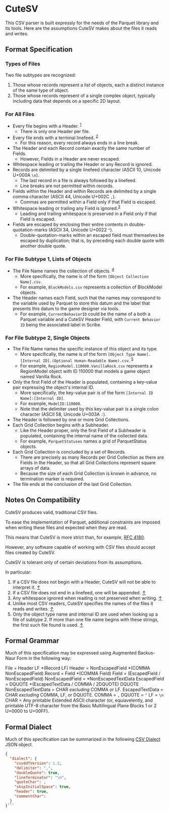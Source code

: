 # CuteSV

This CSV parser is built expressly for the needs of the Parquet library and its tools.
Here are the assumptions CuteSV makes about the files it reads and writes.

## Format Specification

### Types of Files

Two file subtypes are recognized:
1. Those whose records represent a list of objects, each a distinct instance of the same type of object.
2. Those whose records represent of a single complex object, typically including data that depends on a specific 2D layout.

### For All Files

- Every file begins with a Header. <a id="Ref1"></a><sup>[1](#Note1)</sup>
    - There is only one Header per file.
- Every file ends with a terminal linefeed. <a id="Ref2"></a><sup>[2](#Note2)</sup>
    - For this reason, every record always ends in a line break.
- The Header and each Record contain exactly the same number of Fields.
    - However, Fields in a Header are never escaped.
- Whitespace leading or trailing the Header or any Record is ignored.
- Records are delimited by a single linefeed character (ASCII 10, Unicode U+000A `\n`).
    - The last record in a file is always followed by a linefeed.
    - Line breaks are not permitted within records.
- Fields within the Header and within Records are delimited by a single comma character (ASCII 44, Unicode U+002C `,`).
    - Commas are permitted within a Field only if that Field is escaped.
- Whitespace leading or trailing any Field is ignored.<a id="Ref3"></a><sup>[3](#Note3)</sup>
    - Leading and trailing whitespace is preserved in a Field only if that Field is escaped.
- Fields are escaped by enclosing their entire contents in double-quotation-marks (ASCII 34, Unicode U+0022 `"`).
    - Double-quotation-marks within an escaped field must themselves be escaped by duplication; that is, by preceding each double quote with another double quote.

### For File Subtype 1, Lists of Objects

- The File Name names the collection of objects. <a id="Ref4"></a><sup>[4](#Note4)</sup>
    - More specifically, the name is of the form `[Object Collection Name].csv`.
    - For example, `BlockModels.csv` represents a collection of BlockModel objects.
- The Header names each Field, such that the names may correspond to the variable used by Parquet to store this datum and the label that presents this datum to the game designer via tools.
    - For example, `CurrentBehaviorID` could be the name of a both a Parquet variable and a CuteSV Header Field, with `Current Behavior ID` being the associated label in Scribe.

### For File Subtype 2, Single Objects

- The File Name names the specific instance of this object and its type.
    - More specifically, the name is of the form `[Object Type Name].[Internal ID].(Optional Human-Readable Name).csv`. <a id="Ref5"></a><sup>[5](#Note5)</sup>
    - For example, `RegionModel.110000.VanillaRock.csv` represents a RegionModel object with ID 110000 that models a game object named Vanilla Rock.
- Only the first Field of the Header is populated, containing a key-value pair expressing the object's internal ID.
    - More specifically, the key-value pair is of the form `[Internal ID Name]:[Internal ID]`.
    - For example, `ModelID:110000`.
    - Note that the delimiter used by this key-value pair is a single colon character (ASCII 58, Unicode U+003A `:`).
- The Header is followed by one or more Grid Collections.
- Each Grid Collection begins with a Subheader.
    - Like the Header proper, only the first Field of a Subheader is populated, containing the internal name of the collected data.
    - For example, `ParquetStatuses` names a grid of ParquetStatus objects.
- Each Grid Collection is concluded by a set of Records.
    - There are precisely as many Records per Grid Collection as there are Fields in the Header, so that all Grid Collections represent square arrays of data.
    - Because the size of each Grid Collection is known in advance, no termination marker is required.
- The file ends at the conclusion of the last Grid Collection.

## Notes On Compatibility

CuteSV produces valid, traditional CSV files.

To ease the implementation of Parquet, additional constraints are imposed when writing these files and expected when they are read.

This means that CuteSV is more strict than, for example, [RFC 4180](https://www.rfc-editor.org/rfc/rfc4180).

However, any software capable of working with CSV files should accept files created by CuteSV.

CuteSV is tolerant only of certain deviations from its assumptions.

In particular:

1. <a id="Note1"></a>If a CSV file does not begin with a Header, CuteSV will not be able to interpret it. [↑](#Ref1)
2. <a id="Note2"></a>If a CSV file does not end in a linefeed, one will be appended. [↑](#Ref2)
3. <a id="Note3"></a>Any whitespace ignored when reading is not preserved when writing. [↑](#Ref3)
4. <a id="Note4"></a>Unlike most CSV readers, CuteSV specifies the names of the files it reads and writes. [↑](#Ref4)
5. <a id="Note4"></a>Only the object type name and internal ID are used when looking up a file of subtype 2.  If more than one file name begins with these strings, the first such file found is used. [↑](#Ref3)

## Formal Grammar

Much of this specification may be expressed using Augmented Backus-Naur Form in the following way:

File = Header LF *(Record LF)
Header = NonEscapedField *(COMMA NonEscapedField)
Record = Field *(COMMA Field)
Field = (EscapedField / NonEscapedField)
NonEscapedField = *NonEscapedTextData
EscapedField = DQUOTE *(EscapedTextData / COMMA / 2DQUOTE) DQUOTE
NonEscapedTextData = CHAR *excluding* COMMA or LF.
EscapedTextData = CHAR *excluding* COMMA, LF, or DQUOTE.
COMMA = `,`
DQUOTE =  `"`
LF = `\n`
CHAR = Any printable Extended ASCII character (or, equiavelently, and printable UTF-8 character from the Basic Multilingual Plane Blocks 1 or 2 U+0000 to U+00FF).

## Formal Dialect

Much of this specification can be summarized in the following [CSV Dialect](https://specs.frictionlessdata.io//csv-dialect/) JSON object.

```json
{
  "dialect": {
    "csvddfVersion": 1.2,
    "delimiter": ",",
    "doubleQuote": true,
    "lineTerminator": "\n",
    "quoteChar": ,
    "skipInitialSpace": true,
    "header": true,
    "commentChar":
  }
}```
